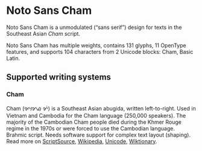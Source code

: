 
# Noto Sans Cham

Noto Sans Cham is a unmodulated (“sans serif”) design for texts in the Southeast Asian _Cham_ script. 

Noto Sans Cham has multiple weights, contains 131 glyphs, 11 OpenType features, and supports 104 characters from 2 Unicode blocks: Cham, Basic Latin.


## Supported writing systems


### Cham

Cham (ꨀꨇꩉ ꨌꩌ) is a Southeast Asian abugida, written left-to-right. Used in Vietnam and Cambodia for the Cham language (250,000 speakers). The majority of the Cambodian Cham people died during the Khmer Rouge regime in the 1970s or were forced to use the Cambodian language. Brahmic script. Needs software support for complex text layout (shaping). Read more on [ScriptSource](https://scriptsource.org/scr/Cham), [Wikipedia](https://en.wikipedia.org/wiki/ISO_15924:Cham), [Unicode](https://www.unicode.org/versions/Unicode13.0.0/ch16.pdf#G55659), [Wiktionary](https://en.wiktionary.org/wiki/Category:Cham_script).

